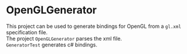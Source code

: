 # OpenGLGenerator
This project can be used to generate bindings for OpenGL from a `gl.xml` specification file.<br>
The project `OpenGLGenerator` parses the xml file.<br>
`GeneratorTest` generates c# bindings.
